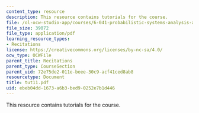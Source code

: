 ```yaml
---
content_type: resource
description: This resource contains tutorials for the course.
file: /ol-ocw-studio-app/courses/6-041-probabilistic-systems-analysis-and-applied-probability-spring-2006/ebeb04dd1673a6b3bed90252e7b1d446_tut11.pdf
file_size: 39072
file_type: application/pdf
learning_resource_types:
- Recitations
license: https://creativecommons.org/licenses/by-nc-sa/4.0/
ocw_type: OCWFile
parent_title: Recitations
parent_type: CourseSection
parent_uid: 72e75de2-011e-beee-30c9-acf41ced8ab8
resourcetype: Document
title: tut11.pdf
uid: ebeb04dd-1673-a6b3-bed9-0252e7b1d446
---
```

This resource contains tutorials for the course.